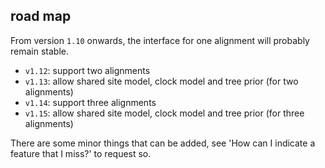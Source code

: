 ## road map

From version `1.10` onwards, the interface for one alignment will probably remain stable. 

 * `v1.12`: support two alignments
 * `v1.13`: allow shared site model, clock model and tree prior (for two alignments) 
 * `v1.14`: support three alignments
 * `v1.15`: allow shared site model, clock model and tree prior (for three alignments) 

There are some minor things that can be added, see 'How can I indicate a feature that I miss?'
to request so.


